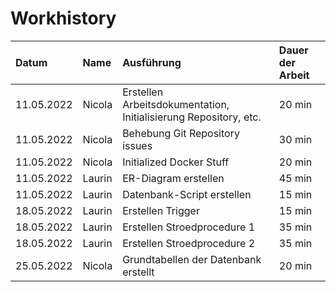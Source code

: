 # Workhistory

| Datum      | Name   | Ausführung                                                       | Dauer der Arbeit |
|:-----------|:-------|:-----------------------------------------------------------------|:-----------------|
| 11.05.2022 | Nicola | Erstellen Arbeitsdokumentation, Initialisierung Repository, etc. | 20 min           |
| 11.05.2022 | Nicola | Behebung Git Repository issues                                   | 30 min           |
| 11.05.2022 | Nicola | Initialized Docker Stuff                                         | 20 min           |
| 11.05.2022 | Laurin | ER-Diagram erstellen                                             | 45 min           |
| 11.05.2022 | Laurin | Datenbank-Script erstellen                                       | 15 min           |
| 18.05.2022 | Laurin | Erstellen Trigger                                                | 15 min           |
| 18.05.2022 | Laurin | Erstellen Stroedprocedure 1                                      | 35 min           |
| 18.05.2022 | Laurin | Erstellen Stroedprocedure 2                                      | 35 min           |
| 25.05.2022 | Nicola | Grundtabellen der Datenbank erstellt                             | 20 min           |

